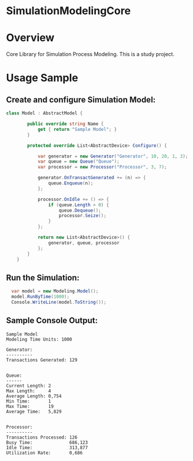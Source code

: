# SimulationModelingCore

# Overview
Core Library for Simulation Process Modeling.
This is a study project.

# Usage Sample

## Create and configure Simulation Model:

```csharp
class Model : AbstractModel {

        public override string Name {
            get { return "Sample Model"; }
        }

        protected override List<AbstractDevice> Configure() {

            var generator = new Generator("Generator", 10, 20, 1, 3);
            var queue = new Queue("Queue");
            var processor = new Processor("Processor", 3, 7);

            generator.OnTransactGenerated += (n) => {
                queue.Enqueue(n);
            };

            processor.OnIdle += () => {
                if (queue.Length > 0) {
                    queue.Dequeue();
                    processor.Seize();
                }
            };

            return new List<AbstractDevice>() {
                generator, queue, processor
            };
        }
    }
```

## Run the Simulation:

```csharp
  var model = new Modeling.Model();
  model.RunByTime(1000);
  Console.WriteLine(model.ToString());
```

## Sample Console Output:

```
Sample Model
Modeling Time Units: 1000

Generator:
----------
Transactions Generated: 129


Queue:
------
Current Length: 2
Max Length:     4
Average Length: 0,754
Min Time:       1
Мax Time:       19
Average Time:   5,829


Processor:
----------
Transactions Processed: 126
Busy Time:              686,123
Idle Time:              313,877
Utilization Rate:       0,686
```
